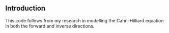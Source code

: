 ## Introduction

This code follows from my research in modelling the Cahn-Hilliard equation in both the forward and inverse directions.
